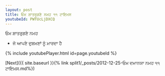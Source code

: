 ```yaml
---
layout: post
title: ਓਮ ਸ਼ਾਤਰੁਗਣੇ ਨਮਹ ੧੧ ਟਾਇਮਸ
youtubeId: PWTUcLjDXCQ
---
```

 
 
 ਓਮ ਸ਼ਾਤਰੁਗਣੇ ਨਮਹ  
 
 -  ਜੋ ਆਪਣੇ ਦੁਸ਼ਮਣਾਂ ਨੂੰ ਮਾਰਦਾ ਹੈ 
 
  
 
  
 
 
 
 
 
 


{% include youtubePlayer.html id=page.youtubeId %}
 
[Next]({{ site.baseurl }}{% link  split1/_posts/2012-12-25-ਓਮ ਦਮਾਨਯਾ ਨਮਹ ੧੧ ਟਾਇਮਸ.md%})
 
